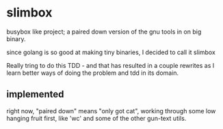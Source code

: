 slimbox
=======

busybox like project; a paired down version of the gnu tools in on big binary.

since golang is so good at making tiny binaries, I decided to call it slimbox

Really tring to do this TDD - and that has resulted in a couple rewrites as I learn better
ways of doing the problem and tdd in its domain.

implemented
-----------

right now, "paired down" means "only got cat", working through some low hanging fruit first,
like 'wc' and some of the other gun-text utils.
